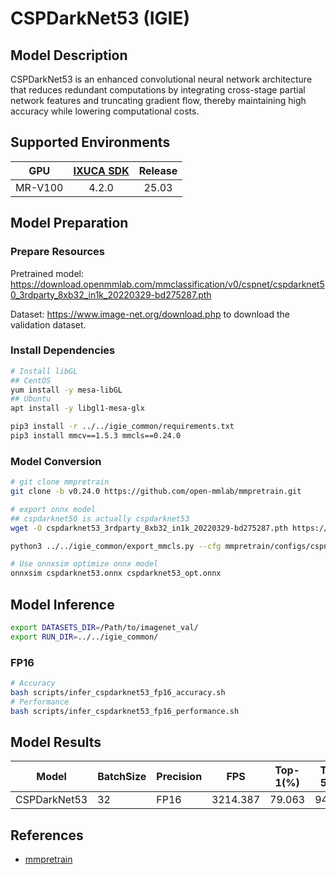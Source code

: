 # CSPDarkNet53 (IGIE)

## Model Description

CSPDarkNet53 is an enhanced convolutional neural network architecture that reduces redundant computations by integrating cross-stage partial network features and truncating gradient flow, thereby maintaining high accuracy while lowering computational costs.

## Supported Environments

| GPU    | [IXUCA SDK](https://gitee.com/deep-spark/deepspark#%E5%A4%A9%E6%95%B0%E6%99%BA%E7%AE%97%E8%BD%AF%E4%BB%B6%E6%A0%88-ixuca) | Release |
| :----: | :----: | :----: |
| MR-V100 | 4.2.0     |  25.03  |

## Model Preparation

### Prepare Resources

Pretrained model: <https://download.openmmlab.com/mmclassification/v0/cspnet/cspdarknet50_3rdparty_8xb32_in1k_20220329-bd275287.pth>

Dataset: <https://www.image-net.org/download.php> to download the validation dataset.

### Install Dependencies

```bash
# Install libGL
## CentOS
yum install -y mesa-libGL
## Ubuntu
apt install -y libgl1-mesa-glx

pip3 install -r ../../igie_common/requirements.txt
pip3 install mmcv==1.5.3 mmcls==0.24.0
```

### Model Conversion

```bash
# git clone mmpretrain
git clone -b v0.24.0 https://github.com/open-mmlab/mmpretrain.git

# export onnx model
## cspdarknet50 is actually cspdarknet53
wget -O cspdarknet53_3rdparty_8xb32_in1k_20220329-bd275287.pth https://download.openmmlab.com/mmclassification/v0/cspnet/

python3 ../../igie_common/export_mmcls.py --cfg mmpretrain/configs/cspnet/cspdarknet50_8xb32_in1k.py --weight cspdarknet53_3rdparty_8xb32_in1k_20220329-bd275287.pth --output cspdarknet53.onnx

# Use onnxsim optimize onnx model
onnxsim cspdarknet53.onnx cspdarknet53_opt.onnx
```

## Model Inference

```bash
export DATASETS_DIR=/Path/to/imagenet_val/
export RUN_DIR=../../igie_common/
```

### FP16

```bash
# Accuracy
bash scripts/infer_cspdarknet53_fp16_accuracy.sh
# Performance
bash scripts/infer_cspdarknet53_fp16_performance.sh
```

## Model Results

| Model        | BatchSize | Precision | FPS      | Top-1(%) | Top-5(%) |
| ------------ | --------- | --------- | -------- | -------- | -------- |
| CSPDarkNet53 | 32        | FP16      | 3214.387 | 79.063   | 94.492   |

## References

- [mmpretrain](https://github.com/open-mmlab/mmpretrain)

